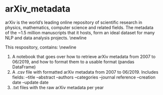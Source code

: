 # arXiv_metadata

arXiv is the world’s leading online repository of scientific research in physics, mathematics, computer science and related fields. The metadata of the ~1.5 million manuscripts that it hosts, form an ideal dataset for many NLP and data analysis projects. \newline

This respository, contains: \newline

1) A notebook that goes over how to retrieve arXiv metadata from 2007 to 06/2019, and how to format them to a usable format (pandas DataFrame)
2) A .csv file with formatted arXiv metadata from 2007 to 06/2019. Includes fields:
–title
–abstract
–authors
–categories
–journal reference
–creation date
–update date
3) .txt files with the raw arXiv metadata per year


